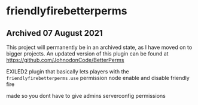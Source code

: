 # friendlyfirebetterperms

## Archived 07 August 2021
This project will permanently be in an archived state, as I have moved on to bigger projects. An updated version of this plugin can be found at https://github.com/JohnodonCode/BetterPerms


EXILED2 plugin that basically lets players with the `friendlyfirebetterperms.use` permission node enable and disable friendly fire


made so you dont have to give admins serverconfig permissions
